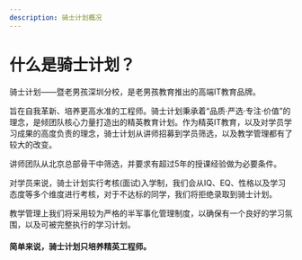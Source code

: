 ```yaml
---
description: 骑士计划概况
---
```


# 什么是骑士计划？

骑士计划——暨老男孩深圳分校，是老男孩教育推出的高端IT教育品牌。

旨在自我革新、培养更高水准的工程师。骑士计划秉承着“品质·严选·专注·价值”的理念，是倾团队核心力量打造出的精英教育计划。作为精英IT教育，以及对学员学习成果的高度负责的理念，骑士计划从讲师招募到学员筛选，以及教学管理都有了较大的改变。

讲师团队从北京总部骨干中筛选，并要求有超过5年的授课经验做为必要条件。

对学员来说，骑士计划实行考核\(面试\)入学制，我们会从IQ、EQ、性格以及学习态度等多个维度进行考核，对于不达标的同学，我们将拒绝录取到骑士计划。

教学管理上我们将采用较为严格的半军事化管理制度，以确保有一个良好的学习氛围，以及可被完整执行的学习计划。

#### 简单来说，骑士计划只培养精英工程师。

